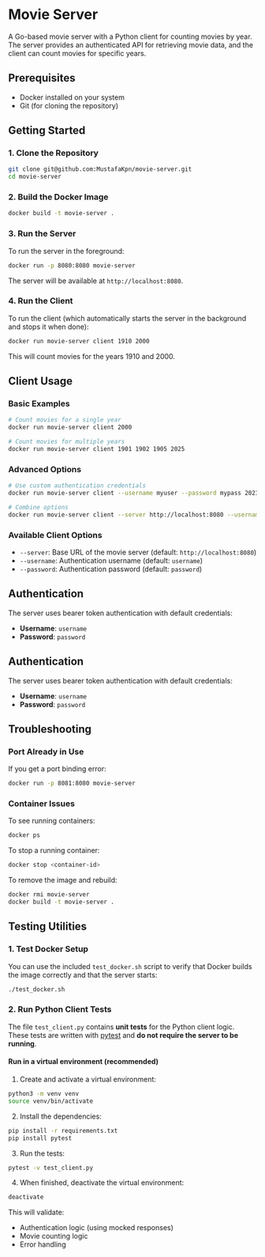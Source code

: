 # Movie Server

A Go-based movie server with a Python client for counting movies by year. The server provides an authenticated API for retrieving movie data, and the client can count movies for specific years.

## Prerequisites

- Docker installed on your system
- Git (for cloning the repository)

## Getting Started

### 1. Clone the Repository

```bash
git clone git@github.com:MustafaKpn/movie-server.git
cd movie-server
```

### 2. Build the Docker Image

```bash
docker build -t movie-server .
```

### 3. Run the Server

To run the server in the foreground:

```bash
docker run -p 8080:8080 movie-server
```

The server will be available at `http://localhost:8080`.

### 4. Run the Client

To run the client (which automatically starts the server in the background and stops it when done):

```bash
docker run movie-server client 1910 2000
```

This will count movies for the years 1910 and 2000.

## Client Usage

### Basic Examples

```bash
# Count movies for a single year
docker run movie-server client 2000

# Count movies for multiple years
docker run movie-server client 1901 1902 1905 2025
```

### Advanced Options

```bash
# Use custom authentication credentials
docker run movie-server client --username myuser --password mypass 2023

# Combine options
docker run movie-server client --server http://localhost:8080 --username admin --password secret 2020 2021
```

### Available Client Options

- `--server`: Base URL of the movie server (default: `http://localhost:8080`)
- `--username`: Authentication username (default: `username`)
- `--password`: Authentication password (default: `password`)

## Authentication

The server uses bearer token authentication with default credentials:

- **Username**: `username`
- **Password**: `password`

## Authentication

The server uses bearer token authentication with default credentials:

- **Username**: `username`
- **Password**: `password`

## Troubleshooting

### Port Already in Use

If you get a port binding error:

```bash
docker run -p 8081:8080 movie-server
```

### Container Issues

To see running containers:

```bash
docker ps
```

To stop a running container:

```bash
docker stop <container-id>
```

To remove the image and rebuild:

```bash
docker rmi movie-server
docker build -t movie-server .
```

## Testing Utilities

### 1. Test Docker Setup

You can use the included `test_docker.sh` script to verify that Docker builds the image correctly and that the server starts:

```bash
./test_docker.sh
```

### 2. Run Python Client Tests

The file `test_client.py` contains **unit tests** for the Python client logic.  
These tests are written with [pytest](https://docs.pytest.org/) and **do not require the server to be running**.

#### Run in a virtual environment (recommended)

1. Create and activate a virtual environment:
  ```bash
  python3 -m venv venv
  source venv/bin/activate
  ```
2. Install the dependencies:

  ```bash
  pip install -r requirements.txt
  pip install pytest
  ```

3. Run the tests:

  ```bash
  pytest -v test_client.py
  ```

4. When finished, deactivate the virtual environment:

  ```bash
  deactivate
  ```

This will validate:

- Authentication logic (using mocked responses)
- Movie counting logic
- Error handling
